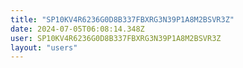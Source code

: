 ```yaml
---
title: "SP10KV4R6236G0D8B337FBXRG3N39P1A8M2BSVR3Z"
date: 2024-07-05T06:08:14.348Z
user: SP10KV4R6236G0D8B337FBXRG3N39P1A8M2BSVR3Z
layout: "users"
---
```

    